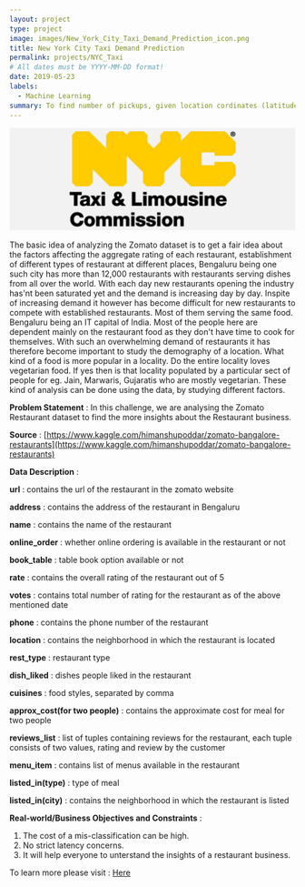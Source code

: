 ```yaml
---
layout: project
type: project
image: images/New_York_City_Taxi_Demand_Prediction_icon.png
title: New York City Taxi Demand Prediction
permalink: projects/NYC_Taxi
# All dates must be YYYY-MM-DD format!
date: 2019-05-23
labels:
  - Machine Learning
summary: To find number of pickups, given location cordinates (latitude and longitude) and time, in the query reigion and surrounding regions.
---
```


<img class="ui image" src="../images/New_York_City_Taxi_Demand_Prediction_Banner.png">

The basic idea of analyzing the Zomato dataset is to get a fair idea about the factors affecting the aggregate rating of each restaurant, establishment of different types of restaurant at different places, Bengaluru being one such city has more than 12,000 restaurants with restaurants serving dishes from all over the world. With each day new restaurants opening the industry has'nt been saturated yet and the demand is increasing day by day. Inspite of increasing demand it however has become difficult for new restaurants to compete with established restaurants. Most of them serving the same food. Bengaluru being an IT capital of India. Most of the people here are dependent mainly on the restaurant food as they don't have time to cook for themselves. With such an overwhelming demand of restaurants it has therefore become important to study the demography of a location. What kind of a food is more popular in a locality. Do the entire locality loves vegetarian food. If yes then is that locality populated by a particular sect of people for eg. Jain, Marwaris, Gujaratis who are mostly vegetarian. These kind of analysis can be done using the data, by studying different factors.

<b>Problem Statement</b> : In this challenge, we are analysing the Zomato Restaurant dataset to find the more insights about the Restaurant business.

<b>Source</b> : [https://www.kaggle.com/himanshupoddar/zomato-bangalore-restaurants](https://www.kaggle.com/himanshupoddar/zomato-bangalore-restaurants)

<b>Data Description</b> : 

<b>url</b> : contains the url of the restaurant in the zomato website

<b>address</b> : contains the address of the restaurant in Bengaluru

<b>name</b> : contains the name of the restaurant

<b>online_order</b> : whether online ordering is available in the restaurant or not

<b>book_table</b> : table book option available or not

<b>rate</b> : contains the overall rating of the restaurant out of 5

<b>votes</b> : contains total number of rating for the restaurant as of the above mentioned date

<b>phone</b> : contains the phone number of the restaurant

<b>location</b> : contains the neighborhood in which the restaurant is located

<b>rest_type</b> : restaurant type

<b>dish_liked</b> : dishes people liked in the restaurant

<b>cuisines</b> : food styles, separated by comma

<b>approx_cost(for two people)</b> : contains the approximate cost for meal for two people

<b>reviews_list</b> : list of tuples containing reviews for the restaurant, each tuple consists of two values, rating and review by the customer

<b>menu_item</b> : contains list of menus available in the restaurant

<b>listed_in(type)</b> : type of meal

<b>listed_in(city)</b> : contains the neighborhood in which the restaurant is listed

<b>Real-world/Business Objectives and Constraints</b> : 
1. The cost of a mis-classification can be high.
2. No strict latency concerns.
3. It will help everyone to unterstand the insights of a restaurant business.

To learn more please visit : [Here](https://github.com/Souravban/New-York-City-Taxi-Demand-Prediction)
